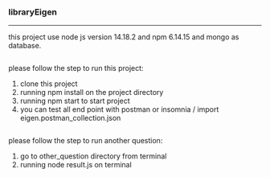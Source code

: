 ### libraryEigen

---

this project use node js version 14.18.2 and npm 6.14.15 and mongo as database.

```
```
please follow the step to run this project:
1. clone this project
2. running npm install on the project directory
3. running npm start to start project
4. you can test all end point with postman or insomnia / import  
   eigen.postman_collection.json
```
```
please follow the step to run another question:
1. go to other_question directory from terminal
2. running node result.js on terminal
```
